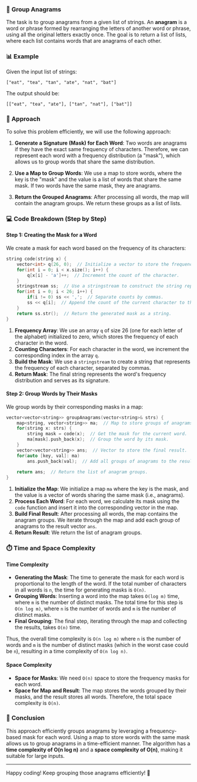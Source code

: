 ### 🔄 **Group Anagrams**

The task is to group anagrams from a given list of strings. An **anagram** is a word or phrase formed by rearranging the letters of another word or phrase, using all the original letters exactly once. The goal is to return a list of lists, where each list contains words that are anagrams of each other.

### 📊 **Example**

Given the input list of strings:

```plaintext
["eat", "tea", "tan", "ate", "nat", "bat"]
```

The output should be:

```plaintext
[["eat", "tea", "ate"], ["tan", "nat"], ["bat"]]
```

### 🧠 **Approach**

To solve this problem efficiently, we will use the following approach:

1. **Generate a Signature (Mask) for Each Word**:
   Two words are anagrams if they have the exact same frequency of characters. Therefore, we can represent each word with a frequency distribution (a "mask"), which allows us to group words that share the same distribution.

2. **Use a Map to Group Words**:
   We use a map to store words, where the key is the "mask" and the value is a list of words that share the same mask. If two words have the same mask, they are anagrams.

3. **Return the Grouped Anagrams**:
   After processing all words, the map will contain the anagram groups. We return these groups as a list of lists.

### 💻 **Code Breakdown (Step by Step)**

#### Step 1: **Creating the Mask for a Word**

We create a mask for each word based on the frequency of its characters:

```cpp
string code(string x) {
    vector<int> q(26, 0);  // Initialize a vector to store the frequency of each letter in the word.
    for(int i = 0; i < x.size(); i++) {
        q[x[i] - 'a']++;  // Increment the count of the character.
    }
    stringstream ss;  // Use a stringstream to construct the string representation of the frequency array.
    for(int i = 0; i < 26; i++) {
        if(i != 0) ss << ',';  // Separate counts by commas.
        ss << q[i];  // Append the count of the current character to the stringstream.
    }
    return ss.str();  // Return the generated mask as a string.
}
```

1. **Frequency Array**: We use an array `q` of size 26 (one for each letter of the alphabet) initialized to zero, which stores the frequency of each character in the word.
2. **Counting Characters**: For each character in the word, we increment the corresponding index in the array `q`.
3. **Build the Mask**: We use a `stringstream` to create a string that represents the frequency of each character, separated by commas.
4. **Return Mask**: The final string represents the word's frequency distribution and serves as its signature.

#### Step 2: **Group Words by Their Masks**

We group words by their corresponding masks in a map:

```cpp
vector<vector<string>> groupAnagrams(vector<string>& strs) {
    map<string, vector<string>> ma;  // Map to store groups of anagrams, using the mask as the key.
    for(string x: strs) {
        string mask = code(x);  // Get the mask for the current word.
        ma[mask].push_back(x);  // Group the word by its mask.
    }
    vector<vector<string>> ans;  // Vector to store the final result.
    for(auto [key, val]: ma)
        ans.push_back(val);  // Add all groups of anagrams to the result vector.
    
    return ans;  // Return the list of anagram groups.
}
```

1. **Initialize the Map**: We initialize a map `ma` where the key is the mask, and the value is a vector of words sharing the same mask (i.e., anagrams).
2. **Process Each Word**: For each word, we calculate its mask using the `code` function and insert it into the corresponding vector in the map.
3. **Build Final Result**: After processing all words, the map contains the anagram groups. We iterate through the map and add each group of anagrams to the result vector `ans`.
4. **Return Result**: We return the list of anagram groups.

### ⏱️ **Time and Space Complexity**

#### Time Complexity

- **Generating the Mask**: The time to generate the mask for each word is proportional to the length of the word. If the total number of characters in all words is `n`, the time for generating masks is `O(n)`.
- **Grouping Words**: Inserting a word into the map takes `O(log m)` time, where `m` is the number of distinct masks. The total time for this step is `O(n log m)`, where `n` is the number of words and `m` is the number of distinct masks.
- **Final Grouping**: The final step, iterating through the map and collecting the results, takes `O(n)` time.

Thus, the overall time complexity is `O(n log m)` where `n` is the number of words and `m` is the number of distinct masks (which in the worst case could be `n`), resulting in a time complexity of `O(n log n)`.

#### Space Complexity

- **Space for Masks**: We need `O(n)` space to store the frequency masks for each word.
- **Space for Map and Result**: The map stores the words grouped by their masks, and the result stores all words. Therefore, the total space complexity is `O(n)`.

### 🎯 **Conclusion**

This approach efficiently groups anagrams by leveraging a frequency-based mask for each word. Using a map to store words with the same mask allows us to group anagrams in a time-efficient manner. The algorithm has a **time complexity of O(n log n)** and a **space complexity of O(n)**, making it suitable for large inputs.

---

Happy coding! Keep grouping those anagrams efficiently! 🎉